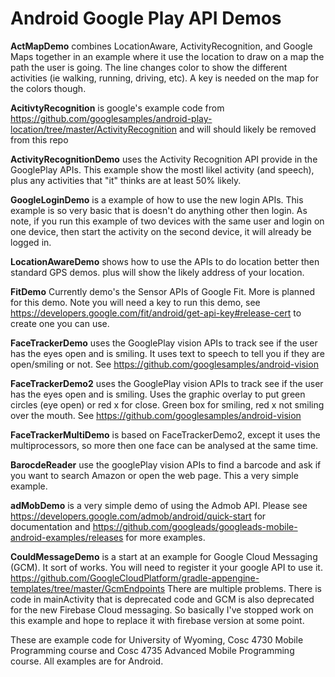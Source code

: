 # Android Google Play API Demos

<b>ActMapDemo</b> combines LocationAware, ActivityRecognition, and Google Maps together in an example where it use the location to draw on a map the path the user is 
going.  The line changes color to show the different activities (ie walking, running, driving, etc).  A key is needed on the map for the colors though.

<b>AcitivtyRecognition</b> is google's example code from https://github.com/googlesamples/android-play-location/tree/master/ActivityRecognition and will should likely be removed from this repo

<b>ActivityRecognitionDemo</b> uses the Activity Recognition API provide in the GooglePlay APIs.  This example show the mostl likel activity (and speech), plus any activities that "it" thinks are at least 50% likely.  


<b>GoogleLoginDemo</b> is a example of how to use the new login APIs.  This example is so very basic that is doesn't do anything other then login.  As note, if you run this example of two devices with the same user and login on one device, then start the activity on the second device, it will already be logged in.

<b>LocationAwareDemo</b> shows how to use the APIs to do location better then standard GPS demos.  plus will show the likely address of your location.

<b>FitDemo</b> Currently demo's the Sensor APIs of Google Fit.  More is planned for this demo.  Note you will need a key to run this demo, see https://developers.google.com/fit/android/get-api-key#release-cert to create one you can use. 

<b>FaceTrackerDemo</b> uses the GooglePlay vision APIs to track see if the user has the eyes open and is smiling.  It uses text to speech to tell you if they are open/smiling or not.  See https://github.com/googlesamples/android-vision 

<b>FaceTrackerDemo2</b> uses the GooglePlay vision APIs to track see if the user has the eyes open and is smiling.  Uses the graphic overlay to put green circles (eye open) or red x for close.  Green box for smiling, red x not smiling over the mouth.
See https://github.com/googlesamples/android-vision 

<b>FaceTrackerMultiDemo</b> is based on FaceTrackerDemo2, except it uses the multiprocessors, so more then one face can be analysed at the same time.

<b>BarocdeReader</b> use the googlePlay vision APIs to find a barcode and ask if you want to search Amazon or open the web page.  This a very simple example.  

<b>adMobDemo</b> is a very simple demo of using the Admob API.  Please see https://developers.google.com/admob/android/quick-start for documentation and https://github.com/googleads/googleads-mobile-android-examples/releases for more examples.

<b>CouldMessageDemo</b> is a start at an example for Google Cloud Messaging (GCM).  It sort of works.  You will need to register it your google API to use it. https://github.com/GoogleCloudPlatform/gradle-appengine-templates/tree/master/GcmEndpoints  There are multiple problems.  There is code in mainActivity that is deprecated code and GCM is also deprecated for the new Firebase Cloud messaging.  So basically I've stopped work on this example and hope to replace it with firebase version at some point.


These are example code for University of Wyoming, Cosc 4730 Mobile Programming course and Cosc 4735 Advanced Mobile Programming course.
All examples are for Android.


